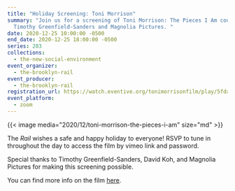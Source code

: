 ```yaml
---
title: "Holiday Screening: Toni Morrison"
summary: "Join us for a screening of Toni Morrison: The Pieces I Am courtesy of
  Timothy Greenfield-Sanders and Magnolia Pictures. "
date: 2020-12-25 10:00:00 -0500
end_date: 2020-12-25 18:00:00 -0500
series: 203
collections:
  - the-new-social-environment
event_organizer:
  - the-brooklyn-rail
event_producer:
  - the-brooklyn-rail
registration_url: https://watch.eventive.org/tonimorrisonfilm/play/5fda28438f12b0007e8d28a4
event_platform:
  - zoom
---
```

{{< image media="2020/12/toni-morrison-the-pieces-i-am" size="md" >}}

The *Rail* wishes a safe and happy holiday to everyone! RSVP to tune in throughout the day to access the film by vimeo link and password. 

Special thanks to Timothy Greenfield-Sanders, David Koh, and Magnolia Pictures for making this screening possible.

You can find more info on the film [here](https://www.tonimorrisonfilm.com/videos/).